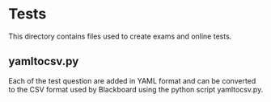 # Tests

This directory contains files used to create exams and online tests.

## yamltocsv.py

Each of the test question are added in YAML format and can be converted
to the CSV format used by Blackboard using the python script yamltocsv.py.
